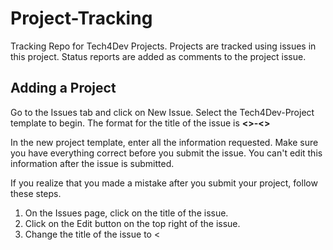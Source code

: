 # Project-Tracking
Tracking Repo for Tech4Dev Projects. Projects are tracked using issues in this project. Status reports are added as comments to the project issue.

## Adding a Project
Go to the Issues tab and click on New Issue. Select the Tech4Dev-Project template to begin. The format for the title of the issue is **<<NGOName>>-<<SPName>>**

In the new project template, enter all the information requested. Make sure you have everything correct before you submit the issue. You can't edit this information after the issue is submitted. 

If you realize that you made a mistake after you submit your project, follow these steps.

1. On the Issues page, click on the title of the issue.
2. Click on the Edit button on the top right of the issue.
3. Change the title of the issue to <<title>>-deleted

